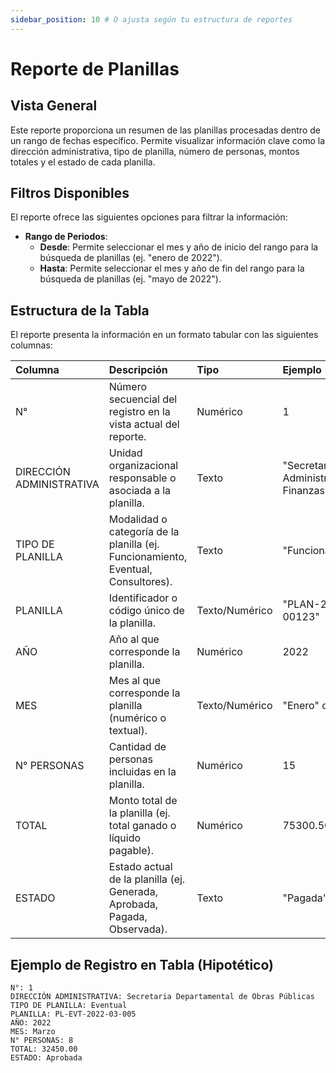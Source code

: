 ```yaml
---
sidebar_position: 10 # O ajusta según tu estructura de reportes
---
```


# Reporte de Planillas

## Vista General
Este reporte proporciona un resumen de las planillas procesadas dentro de un rango de fechas específico. Permite visualizar información clave como la dirección administrativa, tipo de planilla, número de personas, montos totales y el estado de cada planilla.

## Filtros Disponibles
El reporte ofrece las siguientes opciones para filtrar la información:

-   **Rango de Periodos**:
    *   **Desde**: Permite seleccionar el mes y año de inicio del rango para la búsqueda de planillas (ej. "enero de 2022").
    *   **Hasta**: Permite seleccionar el mes y año de fin del rango para la búsqueda de planillas (ej. "mayo de 2022").

## Estructura de la Tabla
El reporte presenta la información en un formato tabular con las siguientes columnas:

| Columna                  | Descripción                                                                 | Tipo          | Ejemplo                                   |
| :----------------------- | :-------------------------------------------------------------------------- | :------------ | :---------------------------------------- |
| N°                       | Número secuencial del registro en la vista actual del reporte.              | Numérico      | 1                                         |
| DIRECCIÓN ADMINISTRATIVA | Unidad organizacional responsable o asociada a la planilla.                 | Texto         | "Secretaría de Administración y Finanzas" |
| TIPO DE PLANILLA         | Modalidad o categoría de la planilla (ej. Funcionamiento, Eventual, Consultores). | Texto         | "Funcionamiento"                          |
| PLANILLA                 | Identificador o código único de la planilla.                                | Texto/Numérico| "PLAN-2022-00123"                         |
| AÑO                      | Año al que corresponde la planilla.                                         | Numérico      | 2022                                      |
| MES                      | Mes al que corresponde la planilla (numérico o textual).                    | Texto/Numérico| "Enero" o "01"                            |
| N° PERSONAS              | Cantidad de personas incluidas en la planilla.                              | Numérico      | 15                                        |
| TOTAL                    | Monto total de la planilla (ej. total ganado o líquido pagable).            | Numérico      | 75300.50                                  |
| ESTADO                   | Estado actual de la planilla (ej. Generada, Aprobada, Pagada, Observada).    | Texto         | "Pagada"                                  |

## Ejemplo de Registro en Tabla (Hipotético)
```plaintext
N°: 1
DIRECCIÓN ADMINISTRATIVA: Secretaria Departamental de Obras Públicas
TIPO DE PLANILLA: Eventual
PLANILLA: PL-EVT-2022-03-005
AÑO: 2022
MES: Marzo
N° PERSONAS: 8
TOTAL: 32450.00
ESTADO: Aprobada